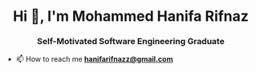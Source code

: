 <h1 align="center">Hi 👋, I'm Mohammed Hanifa Rifnaz</h1>
<h3 align="center">Self-Motivated Software Engineering Graduate</h3>

- 📫 How to reach me **hanifarifnazz@gmail.com**
